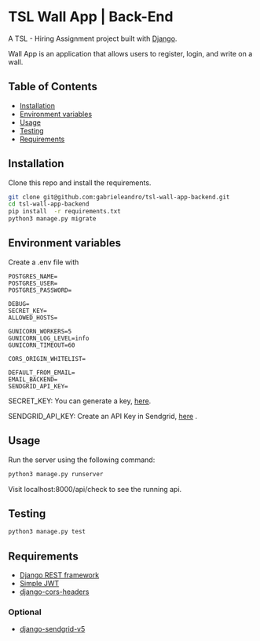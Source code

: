 # TSL Wall App | Back-End

A TSL - Hiring Assignment project built with [Django](https://www.djangoproject.com/).

Wall App is an application that allows users to register, login, and write on a wall.

## Table of Contents

- [Installation](#installation)
- [Environment variables](#environment-variables)
- [Usage](#usage)
- [Testing](#testing)
- [Requirements](#requirements)

## Installation
Clone this repo and install the requirements.

```bash
git clone git@github.com:gabrieleandro/tsl-wall-app-backend.git
cd tsl-wall-app-backend
pip install  -r requirements.txt
python3 manage.py migrate
```

## Environment variables
Create a .env file with

```env
POSTGRES_NAME=
POSTGRES_USER=
POSTGRES_PASSWORD=

DEBUG=
SECRET_KEY=
ALLOWED_HOSTS=

GUNICORN_WORKERS=5
GUNICORN_LOG_LEVEL=info
GUNICORN_TIMEOUT=60

CORS_ORIGIN_WHITELIST=

DEFAULT_FROM_EMAIL=
EMAIL_BACKEND=
SENDGRID_API_KEY=
```

SECRET_KEY: You can generate a key, [here](https://djecrety.ir/).

SENDGRID_API_KEY: Create an API Key in Sendgrid, [here](https://app.sendgrid.com/settings/api_keys) .

## Usage

Run the server using the following command:

```bash
python3 manage.py runserver
```

Visit localhost:8000/api/check to see the running api.

## Testing

```bash
python3 manage.py test
```
## Requirements

- [Django REST framework](https://www.django-rest-framework.org/)
- [Simple JWT](https://django-rest-framework-simplejwt.readthedocs.io/en/latest/index.html)
- [django-cors-headers](https://github.com/adamchainz/django-cors-headers)

### Optional

- [django-sendgrid-v5](https://github.com/sklarsa/django-sendgrid-v5)